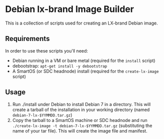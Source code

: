 # Debian lx-brand Image Builder

This is a collection of scripts used for creating an LX-brand Debian image.

## Requirements

In order to use these scripts you'll need:

- Debian running in a VM or bare metal (required for the `install` script)
- debootstrap: `apt-get install -y debootstrap`
- A SmartOS (or SDC headnode) install (required for the `create-lx-image` script)

## Usage

1. Run ./install under Debian to install Debian 7 in a directory. This will create a tarball of the installation in your working directory (named `debian-7-lx-$YYMMDD.tar.gz`)
2. Copy the tarball to a SmartOS machine or SDC headnode and run `./create-lx-image -t debian-7-lx-$YYMMDD.tar.gz` (substituting the name of your tar file). This will create the image file and manifest.

